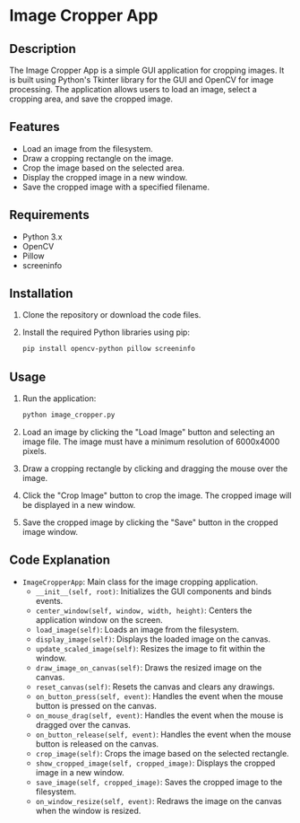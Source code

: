 # Image Cropper App

## Description

The Image Cropper App is a simple GUI application for cropping images. It is built using Python's Tkinter library for the GUI and OpenCV for image processing. The application allows users to load an image, select a cropping area, and save the cropped image.

## Features

- Load an image from the filesystem.
- Draw a cropping rectangle on the image.
- Crop the image based on the selected area.
- Display the cropped image in a new window.
- Save the cropped image with a specified filename.

## Requirements

- Python 3.x
- OpenCV
- Pillow
- screeninfo

## Installation

1. Clone the repository or download the code files.

2. Install the required Python libraries using pip:
    ```bash
    pip install opencv-python pillow screeninfo
    ```

## Usage

1. Run the application:
    ```bash
    python image_cropper.py
    ```

2. Load an image by clicking the "Load Image" button and selecting an image file. The image must have a minimum resolution of 6000x4000 pixels.

3. Draw a cropping rectangle by clicking and dragging the mouse over the image.

4. Click the "Crop Image" button to crop the image. The cropped image will be displayed in a new window.

5. Save the cropped image by clicking the "Save" button in the cropped image window.

## Code Explanation

- `ImageCropperApp`: Main class for the image cropping application.
  - `__init__(self, root)`: Initializes the GUI components and binds events.
  - `center_window(self, window, width, height)`: Centers the application window on the screen.
  - `load_image(self)`: Loads an image from the filesystem.
  - `display_image(self)`: Displays the loaded image on the canvas.
  - `update_scaled_image(self)`: Resizes the image to fit within the window.
  - `draw_image_on_canvas(self)`: Draws the resized image on the canvas.
  - `reset_canvas(self)`: Resets the canvas and clears any drawings.
  - `on_button_press(self, event)`: Handles the event when the mouse button is pressed on the canvas.
  - `on_mouse_drag(self, event)`: Handles the event when the mouse is dragged over the canvas.
  - `on_button_release(self, event)`: Handles the event when the mouse button is released on the canvas.
  - `crop_image(self)`: Crops the image based on the selected rectangle.
  - `show_cropped_image(self, cropped_image)`: Displays the cropped image in a new window.
  - `save_image(self, cropped_image)`: Saves the cropped image to the filesystem.
  - `on_window_resize(self, event)`: Redraws the image on the canvas when the window is resized.
